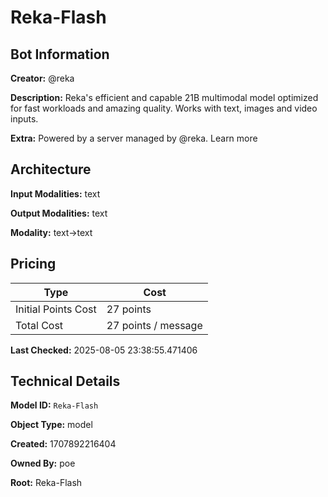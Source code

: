 # Reka-Flash

## Bot Information

**Creator:** @reka

**Description:** Reka's efficient and capable 21B multimodal model optimized for fast workloads and amazing quality. Works with text, images and video inputs.

**Extra:** Powered by a server managed by @reka. Learn more


## Architecture

**Input Modalities:** text

**Output Modalities:** text

**Modality:** text->text


## Pricing

| Type | Cost |
|------|------|
| Initial Points Cost | 27 points |
| Total Cost | 27 points / message |

**Last Checked:** 2025-08-05 23:38:55.471406


## Technical Details

**Model ID:** `Reka-Flash`

**Object Type:** model

**Created:** 1707892216404

**Owned By:** poe

**Root:** Reka-Flash
